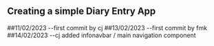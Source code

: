 ## Creating a simple Diary Entry App
##11/02/2023 --first commit by cj
##13/02/2023 --first commit by fmk
##14/02/2023 --cj added infonavbar / main navigation component 
